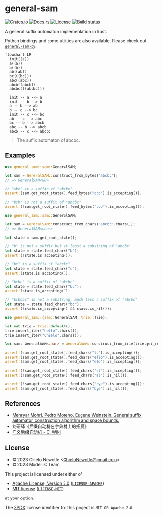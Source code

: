 # general-sam

[![Crates.io](https://img.shields.io/crates/v/general-sam.svg)](https://crates.io/crates/general-sam)
[![Docs.rs](https://img.shields.io/docsrs/general-sam.svg)](https://docs.rs/general-sam)
[![License](https://img.shields.io/badge/license-MIT%2FApache--2.0-informational.svg)](#license)
[![Build status](https://github.com/ModelTC/general-sam/actions/workflows/ci.yml/badge.svg)](https://github.com/ModelTC/general-sam/actions)

A general suffix automaton implementation in Rust.

Python bindings and some utilities are also available.
Please check out [`general-sam-py`](https://github.com/ModelTC/general-sam-py).

```mermaid
flowchart LR
  init((ε))
  a((a))
  b((b))
  ab((ab))
  bc(((bc)))
  abc((abc))
  abcb((abcb))
  abcbc(((abcbc)))

  init -- a --> a
  init -- b --> b
  a -- b --> ab
  b -- c --> bc
  init -- c --> bc
  ab -- c --> abc
  bc -- b --> abcb
  abc -- b --> abcb
  abcb -- c --> abcbc
```

> The suffix automaton of abcbc.

## Examples

```rust
use general_sam::sam::GeneralSAM;

let sam = GeneralSAM::construct_from_bytes("abcbc");
// => GeneralSAM<u8>

// "cbc" is a suffix of "abcbc"
assert!(sam.get_root_state().feed_bytes("cbc").is_accepting());

// "bcb" is not a suffix of "abcbc"
assert!(!sam.get_root_state().feed_bytes("bcb").is_accepting());
```

```rust
use general_sam::sam::GeneralSAM;

let sam = GeneralSAM::construct_from_chars("abcbc".chars());
// => GeneralSAM<char>

let state = sam.get_root_state();

// "b" is not a suffix but at least a substring of "abcbc"
let state = state.feed_chars("b");
assert!(!state.is_accepting());

// "bc" is a suffix of "abcbc"
let state = state.feed_chars("c");
assert!(state.is_accepting());

// "bcbc" is a suffix of "abcbc"
let state = state.feed_chars("bc");
assert!(state.is_accepting());

// "bcbcbc" is not a substring, much less a suffix of "abcbc"
let state = state.feed_chars("bc");
assert!(!state.is_accepting() && state.is_nil());
```

```rust
use general_sam::{sam::GeneralSAM, trie::Trie};

let mut trie = Trie::default();
trie.insert_iter("hello".chars());
trie.insert_iter("Chielo".chars());

let sam: GeneralSAM<char> = GeneralSAM::construct_from_trie(trie.get_root_state());

assert!(sam.get_root_state().feed_chars("lo").is_accepting());
assert!(sam.get_root_state().feed_chars("ello").is_accepting());
assert!(sam.get_root_state().feed_chars("elo").is_accepting());

assert!(!sam.get_root_state().feed_chars("el").is_accepting());
assert!(!sam.get_root_state().feed_chars("el").is_nil());

assert!(!sam.get_root_state().feed_chars("bye").is_accepting());
assert!(sam.get_root_state().feed_chars("bye").is_nil());
```

## References

- [Mehryar Mohri, Pedro Moreno, Eugene Weinstein.
  General suffix automaton construction algorithm and space bounds.][paper]
- 刘研绎《后缀自动机在字典树上的拓展》
- [广义后缀自动机 - OI Wiki][general-sam-oi-wiki]

[paper]: https://doi.org/10.1016/j.tcs.2009.03.034
[general-sam-oi-wiki]: https://oi-wiki.org/string/general-sam/

## License

- &copy; 2023 Chielo Newctle \<[ChieloNewctle@gmail.com](mailto:ChieloNewctle@gmail.com)\>
- &copy; 2023 ModelTC Team

This project is licensed under either of

- [Apache License, Version 2.0](https://www.apache.org/licenses/LICENSE-2.0) ([`LICENSE-APACHE`](LICENSE-APACHE))
- [MIT license](https://opensource.org/licenses/MIT) ([`LICENSE-MIT`](LICENSE-MIT))

at your option.

The [SPDX](https://spdx.dev) license identifier for this project is `MIT OR Apache-2.0`.
